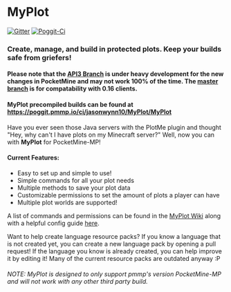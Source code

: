 # MyPlot
[![Gitter](https://badges.gitter.im/jasonwynn10/MyPlot.svg)](https://gitter.im/jasonwynn10/MyPlot?utm_source=badge&utm_medium=badge&utm_campaign=pr-badge)
[![Poggit-Ci](https://poggit.pmmp.io/ci.shield/jasonwynn10/MyPlot/MyPlot)](https://poggit.pmmp.io/ci/jasonwynn10/MyPlot/MyPlot)
### **Create, manage, and build in protected plots. Keep your builds safe from griefers!**

#### Please note that the [API3 Branch](https://github.com/jasonwynn10/MyPlot/tree/API3) is under heavy development for the new changes in PocketMine and may not work 100% of the time. The [master branch](https://github.com/jasonwynn10/MyPlot/tree/master) is for compatability with 0.16 clients.
#### MyPlot precompiled builds can be found at https://poggit.pmmp.io/ci/jasonwynn10/MyPlot/MyPlot

Have you ever seen those Java servers with the PlotMe plugin and thought "Hey, why can't I have plots on my Minecraft server?" Well, now you can with **MyPlot** for PocketMine-MP! 
#### Current Features:
 - Easy to set up and simple to use!
 - Simple commands for all your plot needs
 - Multiple methods to save your plot data
 - Customizable permissions to set the amount of plots a player can have
 - Multiple plot worlds are supported!

A list of commands and permissions can be found in the [MyPlot Wiki](http://jasonwynn10.github.io/MyPlot/cmdsandperms) along with a helpful config guide [here](http://jasonwynn10.github.io/MyPlot/configurations).

Want to help create language resource packs? If you know a language that is not created yet, you can create a new language pack by opening a pull request! If the language you know is already created, you can help improve it by editing it! Many of the current resource packs are outdated anyway :P

###### *NOTE:* MyPlot is designed to only support pmmp's version PocketMine-MP and will not work with any other third party build.

